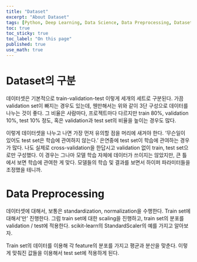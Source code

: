 ```yaml
---
title: "Dataset"
excerpt: "About Dataset"
tags: [Python, Deep Learning, Data Science, Data Preprocessing, Dataset]
toc: true
toc_sticky: true
toc_label: "On this page"
published: true
use_math: true
---
```


# Dataset의 구분
데이터셋은 기본적으로 train-validation-test 이렇게 세개의 세트로 구분된다. 가끔 validation set이 빠지는 경우도 있는데, 웬만해서는 위와 같이 3단 구성으로 데이터를 나누는 것이 좋다. 그 비율은 사람마다, 프로젝트마다 다르지만 train 80%, validation 10%, test 10% 정도, 혹은 validation과 test set의 비율을 높이는 경우도 많다.

이렇게 데이터셋을 나누고 나면 가장 먼저 유의할 점을 머리에 새겨야 한다. ‘무슨일이 있어도 test set은 학습에 관여하지 않는다.’ 은연중에 test set이 학습에 관여하는 경우가 많다. 나도 실제로 cross-validation을 한답시고 validation 없이 train, test set으로만 구성했다. 이 경우는 그나마 모델 학습 자체에 데이터가 쓰이지는 않았지만, 큰 틀에서 보면 학습에 관여한 게 맞다. 모델들의 학습 및 결과를 보면서 하이퍼 파라미터들을 조정했을 테니까. 


# Data Preprocessing
데이터셋에 대해서, 보통은 standardization, normalization을 수행한다.
Train set에 대해서'만' 진행한다. 그럼 train set에 대한 scaling을 진행하고, train set의 분포를 validation / test에 적용한다.
scikit-learn의 StandardScaler의 예를 가지고 알아보자.

Train set의 데이터를 이용해 각 feature의 분포를 가지고 평균과 분산을 맞춘다. 이렇게 맞춰진 값들을 이용해서 test set에 적용하게 된다.